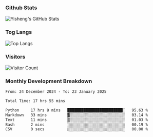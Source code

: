 ### Github Stats
![Yisheng's GitHub Stats](https://github-readme-stats-9qabuvhk1-gongyisheng.vercel.app/api?username=gongyisheng&count_private=true&show_icons=true)
### Tog Langs
![Top Langs](https://github-readme-stats-9qabuvhk1-gongyisheng.vercel.app/api/top-langs/?username=gongyisheng&layout=compact)
### Visitors
![Visitor Count](https://profile-counter.glitch.me/gongyisheng/count.svg)
### Monthly Development Breakdown
<!--START_SECTION:waka-->

```txt
From: 24 December 2024 - To: 23 January 2025

Total Time: 17 hrs 55 mins

Python     17 hrs 8 mins   ████████████████████████░   95.63 %
Markdown   33 mins         ▓░░░░░░░░░░░░░░░░░░░░░░░░   03.14 %
Text       11 mins         ▒░░░░░░░░░░░░░░░░░░░░░░░░   01.03 %
Bash       2 mins          ░░░░░░░░░░░░░░░░░░░░░░░░░   00.19 %
CSV        0 secs          ░░░░░░░░░░░░░░░░░░░░░░░░░   00.00 %
```

<!--END_SECTION:waka-->
